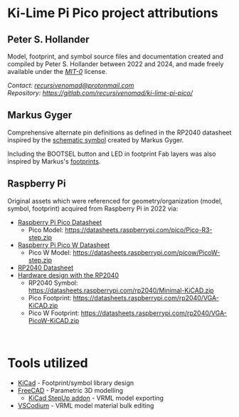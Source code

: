 # Ki-Lime Pi Pico project attributions



## Peter S. Hollander

Model, footprint, and symbol source files and documentation created and compiled by Peter S. Hollander between 2022 and 2024, and made freely available under the [*MIT-0*][URL-MIT-0] license.

*Contact: <recursivenomad@protonmail.com>*  
*Repository: <https://gitlab.com/recursivenomad/ki-lime-pi-pico/>*



## Markus Gyger

Comprehensive alternate pin definitions as defined in the RP2040 datasheet inspired by the [schematic symbol][URL-Gyger-Symbol] created by Markus Gyger.

Including the BOOTSEL button and LED in footprint Fab layers was also inspired by Markus's [footprints][URL-Gyger-Footprints].



## Raspberry Pi

Original assets which were referenced for geometry/organization (model, symbol, footprint) acquired from Raspberry Pi in 2022 via:

- [Raspberry Pi Pico Datasheet][URL-Pico-Sheet]
  - Pico Model: <https://datasheets.raspberrypi.com/pico/Pico-R3-step.zip>
- [Raspberry Pi Pico W Datasheet][URL-Pico-W-Sheet]
  - Pico W Model: <https://datasheets.raspberrypi.com/picow/PicoW-step.zip>
- [RP2040 Datasheet][URL-RP2040-Sheet]
- [Hardware design with the RP2040][URL-RP2040-Design]
  - RP2040 Symbol: <https://datasheets.raspberrypi.com/rp2040/Minimal-KiCAD.zip>
  - Pico Footprint: <https://datasheets.raspberrypi.com/rp2040/VGA-KiCAD.zip>
  - Pico W Footprint: <https://datasheets.raspberrypi.com/rp2040/VGA-PicoW-KiCAD.zip>

&nbsp;






# Tools utilized

- [KiCad][URL-KiCad] - Footprint/symbol library design
- [FreeCAD][URL-FreeCAD] - Parametric 3D modelling
  - [KiCad StepUp addon][URL-KiCad-StepUp] - VRML model exporting
- [VSCodium][URL-VSCodium] - VRML model material bulk editing






[URL-MIT-0]: <https://opensource.org/license/mit-0/>

[URL-FreeCAD]: <https://www.freecad.org/>
[URL-KiCad]: <https://www.kicad.org/>
[URL-KiCad-StepUp]: <https://github.com/easyw/kicadStepUpMod>
[URL-VSCodium]: <https://vscodium.com/>

[URL-Gyger-Footprints]: <https://gitlab.com/mgyger/kicad-footprints/-/tree/pico/Module.pretty>
[URL-Gyger-Symbol]: <https://gitlab.com/mgyger/kicad-symbols/-/blob/pico/MCU_Module.kicad_sym>
[URL-Pico-Sheet]: <https://datasheets.raspberrypi.com/pico/pico-datasheet.pdf>
[URL-Pico-W-Sheet]: <https://datasheets.raspberrypi.com/picow/pico-w-datasheet.pdf>
[URL-RP2040-Design]: <https://datasheets.raspberrypi.com/rp2040/hardware-design-with-rp2040.pdf>
[URL-RP2040-Sheet]: <https://datasheets.raspberrypi.com/rp2040/rp2040-datasheet.pdf>
